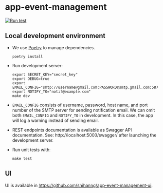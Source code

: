 # app-event-management

[![Run test](https://github.com/shihanng/app-event-management/workflows/Run%20test/badge.svg)](https://github.com/shihanng/app-event-management/actions?query=workflow%3A%22Run+test%22)

## Local development environment

- We use [Poetry](https://python-poetry.org/) to manage dependencies.

  ```console
  poetry install
  ```

- Run development server:

  ```console
  export SECRET_KEY="secret_key"
  export DEBUG=true
  export EMAIL_CONFIG="smtp://username@gmail.com:PASSWORD@smtp.gmail.com:587"
  export NOTIFY_TO="notif@example.com"
  make dev
  ```

- `EMAIL_CONFIG` consists of username, password, host name, and port number of the SMTP server for sending notification email. We can omit both `EMAIL_CONFIG` and `NOTIFY_TO` in development. In this case, the app will log a warning instead of sending email.

- REST endpoints documentation is available as Swagger API documentation. See: http://localhost:5000/swagger/ after launching the development server.

- Run unit tests with:

  ```console
  make test
  ```

## UI

UI is available in <https://github.com/shihanng/app-event-management-ui>.
